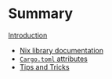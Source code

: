 # Summary

[Introduction](./README.md)

- [Nix library documentation](./nix-library.md)
- [`Cargo.toml` attributes](./cargo-toml-attributes.md)
- [Tips and Tricks](./tips-and-tricks.md)
